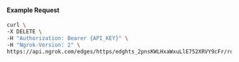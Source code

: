 <!-- Code generated for API Clients. DO NOT EDIT. -->

#### Example Request

```bash
curl \
-X DELETE \
-H "Authorization: Bearer {API_KEY}" \
-H "Ngrok-Version: 2" \
https://api.ngrok.com/edges/https/edghts_2pnsKWLHxaWxuLlE752XRVY9cFr/routes/edghtsrt_2pnsKUDA7FrIiIqzcYrIbf1x4VH/saml
```
